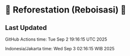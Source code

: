 
# 🌳 Reforestation (Reboisasi) 🌲

## Last Updated

GitHub Actions time: Tue Sep  2 19:16:15 UTC 2025

Indonesia/Jakarta time: Wed Sep  3 02:16:15 WIB 2025
